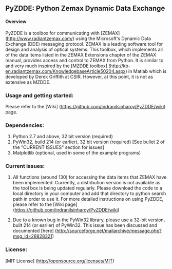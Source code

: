 ## PyZDDE: Python Zemax Dynamic Data Exchange

#### Overview

PyZDDE is a toolbox for communicating with [ZEMAX] (http://www.radiantzemax.com/)  using the Microsoft's Dynamic Data Exchange (DDE) messaging protocol. ZEMAX is a leading software tool for design and analysis of optical systems. This toolbox, which implements all of the data items listed in the ZEMAX Extensions chapter of the ZEMAX manual, provides access and control to ZEMAX from Python. It is similar to and very much inspired by the [MZDDE toolbox] (http://kb-en.radiantzemax.com/KnowledgebaseArticle50204.aspx) in Matlab which is developed by Derek Griffith at CSIR. However, at this point, it is not as extensive as MZDDE.

### Usage and getting started:
Please refer to the [Wiki] (https://github.com/indranilsinharoy/PyZDDE/wiki) page.

### Dependencies:

1.   Python 2.7 and above, 32 bit version (required)
2.   PyWin32, build 214 (or earlier), 32 bit version (required) [See bullet 2 of the "CURRENT ISSUES" section for issues] 
3.   Matplotlib (optional, used in some of the example programs)


### Current issues:

1.   All functions (around 130) for accessing the data items that ZEMAX have been implemented. Currently, a distribution version is not available as the tool box is being updated regularly. Please download the code to a local directory in your computer and add that directory to python search path in order to use it. For more detailed instructions on using PyZDDE, please refer to the [Wiki page] (https://github.com/indranilsinharoy/PyZDDE/wiki)

2.   Due to a known bug in the PyWin32 library, please use a 32-bit version, built 214 (or earlier) of PyWin32. This issue has been discussed and documented [here] (http://sourceforge.net/mailarchive/message.php?msg_id=28828321)


### License:
[MIT License] (http://opensource.org/licenses/MIT)



